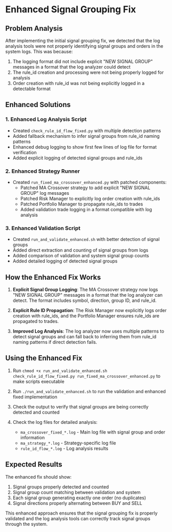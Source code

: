 # Enhanced Signal Grouping Fix

## Problem Analysis

After implementing the initial signal grouping fix, we detected that the log analysis tools were not properly identifying signal groups and orders in the system logs. This was because:

1. The logging format did not include explicit "NEW SIGNAL GROUP" messages in a format that the log analyzer could detect
2. The rule_id creation and processing were not being properly logged for analysis
3. Order creation with rule_id was not being explicitly logged in a detectable format

## Enhanced Solutions

### 1. Enhanced Log Analysis Script
- Created `check_rule_id_flow_fixed.py` with multiple detection patterns
- Added fallback mechanism to infer signal groups from rule_id naming patterns
- Enhanced debug logging to show first few lines of log file for format verification
- Added explicit logging of detected signal groups and rule_ids

### 2. Enhanced Strategy Runner
- Created `run_fixed_ma_crossover_enhanced.py` with patched components:
  - Patched MA Crossover strategy to add explicit "NEW SIGNAL GROUP" log messages
  - Patched Risk Manager to explicitly log order creation with rule_ids
  - Patched Portfolio Manager to propagate rule_ids to trades
  - Added validation trade logging in a format compatible with log analysis

### 3. Enhanced Validation Script
- Created `run_and_validate_enhanced.sh` with better detection of signal groups
- Added direct extraction and counting of signal groups from logs
- Added comparison of validation and system signal group counts
- Added detailed logging of detected signal groups

## How the Enhanced Fix Works

1. **Explicit Signal Group Logging**:
   The MA Crossover strategy now logs "NEW SIGNAL GROUP" messages in a format that the log analyzer can detect. The format includes symbol, direction, group ID, and rule_id.

2. **Explicit Rule ID Propagation**:
   The Risk Manager now explicitly logs order creation with rule_ids, and the Portfolio Manager ensures rule_ids are propagated to trades.

3. **Improved Log Analysis**:
   The log analyzer now uses multiple patterns to detect signal groups and can fall back to inferring them from rule_id naming patterns if direct detection fails.

## Using the Enhanced Fix

1. Run `chmod +x run_and_validate_enhanced.sh check_rule_id_flow_fixed.py run_fixed_ma_crossover_enhanced.py` to make scripts executable

2. Run `./run_and_validate_enhanced.sh` to run the validation and enhanced fixed implementation

3. Check the output to verify that signal groups are being correctly detected and counted

4. Check the log files for detailed analysis:
   - `ma_crossover_fixed_*.log` - Main log file with signal group and order information
   - `ma_strategy_*.log` - Strategy-specific log file
   - `rule_id_flow_*.log` - Log analysis results

## Expected Results

The enhanced fix should show:
1. Signal groups properly detected and counted
2. Signal group count matching between validation and system
3. Each signal group generating exactly one order (no duplicates)
4. Signal directions properly alternating between BUY and SELL

This enhanced approach ensures that the signal grouping fix is properly validated and the log analysis tools can correctly track signal groups through the system.
